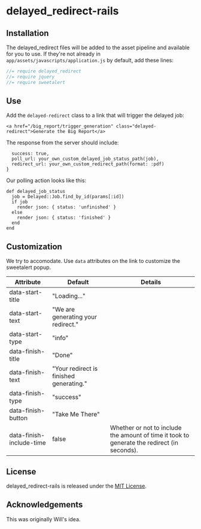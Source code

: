 # delayed_redirect-rails

## Installation

The delayed_redirect files will be added to the asset pipeline and available for you to use. If they're not already in `app/assets/javascripts/application.js` by default, add these lines:

```js
//= require delayed_redirect
//= require jquery
//= require sweetalert
```

## Use

Add the `delayed-redirect` class to a link that will trigger the delayed job:

```
<a href="/big_report/trigger_generation" class="delayed-redirect">Generate the Big Report</a>
```

The response from the server should include:

```render json: { 
  success: true, 
  poll_url: your_own_custom_delayed_job_status_path(job), 
  redirect_url: your_own_custom_redirect_path(format: :pdf)
}
```

Our polling action looks like this:

```
def delayed_job_status
  job = Delayed::Job.find_by_id(params[:id])
  if job
    render json: { status: 'unfinished' }
  else
    render json: { status: 'finished' }
  end
end
```

## Customization

We try to accomodate. Use `data` attributes on the link to customize the sweetalert popup.

| Attribute                | Default                                 | Details                                                                                     |
|--------------------------|-----------------------------------------|---------------------------------------------------------------------------------------------|
| data-start-title         | "Loading..."                            |                                                                                             |
| data-start-text          | "We are generating your redirect."      |                                                                                             |
| data-start-type          | "info"                                  |                                                                                             |
| data-finish-title        | "Done"                                  |                                                                                             |
| data-finish-text         | "Your redirect is finished generating." |                                                                                             |
| data-finish-type         | "success"                               |                                                                                             |
| data-finish-button       | "Take Me There"                         |                                                                                             |
| data-finish-include-time | false                                   | Whether or not to include the amount of time it took to generate the redirect (in seconds). |


## License
delayed_redirect-rails is released under the [MIT License](MIT-LICENSE).

## Acknowledgements

This was originally Will's idea.